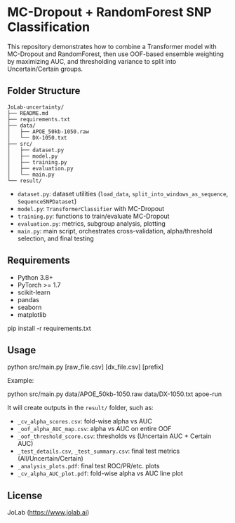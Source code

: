 # MC-Dropout + RandomForest SNP Classification

This repository demonstrates how to combine a Transformer model with MC-Dropout and RandomForest, then use OOF-based ensemble weighting by maximizing AUC, and thresholding variance to split into Uncertain/Certain groups.

## Folder Structure

```
JoLab-uncertainty/
├── README.md
├── requirements.txt
├── data/
│   ├── APOE_50kb-1050.raw
│   └── DX-1050.txt
├── src/
│   ├── dataset.py
│   ├── model.py
│   ├── training.py
│   ├── evaluation.py
│   └── main.py
└── result/
```
- `dataset.py`: dataset utilities (`load_data`, `split_into_windows_as_sequence`, `SequenceSNPDataset`)
- `model.py`: `TransformerClassifier` with MC-Dropout
- `training.py`: functions to train/evaluate MC-Dropout
- `evaluation.py`: metrics, subgroup analysis, plotting
- `main.py`: main script, orchestrates cross-validation, alpha/threshold selection, and final testing

## Requirements

- Python 3.8+
- PyTorch >= 1.7
- scikit-learn
- pandas
- seaborn
- matplotlib

pip install -r requirements.txt

## Usage

python src/main.py [raw_file.csv] [dx_file.csv] [prefix]

Example:

python src/main.py data/APOE_50kb-1050.raw data/DX-1050.txt apoe-run

It will create outputs in the `result/` folder, such as:

- `_cv_alpha_scores.csv`: fold-wise alpha vs AUC
- `_oof_alpha_AUC_map.csv`: alpha vs AUC on entire OOF
- `_oof_threshold_score.csv`: thresholds vs (Uncertain AUC + Certain AUC)
- `_test_details.csv`, `_test_summary.csv`: final test metrics (All/Uncertain/Certain)
- `_analysis_plots.pdf`: final test ROC/PR/etc. plots
- `_cv_alpha_AUC_plot.pdf`: fold-wise alpha vs AUC line plot

## License
JoLab (https://www.jolab.ai)
